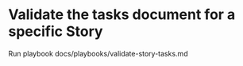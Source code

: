 # Validate the tasks document for a specific Story

Run playbook docs/playbooks/validate-story-tasks.md
